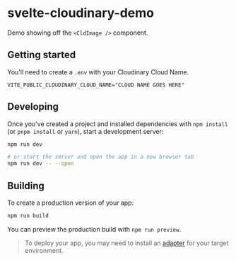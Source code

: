 # svelte-cloudinary-demo

Demo showing off the `<CldImage />` component.

## Getting started

You'll need to create a `.env` with your Cloudinary Cloud Name.

```
VITE_PUBLIC_CLOUDINARY_CLOUD_NAME="CLOUD NAME GOES HERE"
```

## Developing

Once you've created a project and installed dependencies with `npm install` (or `pnpm install` or `yarn`), start a development server:

```bash
npm run dev

# or start the server and open the app in a new browser tab
npm run dev -- --open
```

## Building

To create a production version of your app:

```bash
npm run build
```

You can preview the production build with `npm run preview`.

> To deploy your app, you may need to install an [adapter](https://kit.svelte.dev/docs/adapters) for your target environment.
